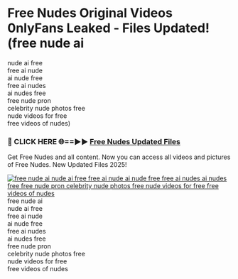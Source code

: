 # Free Nudes Original Videos 0nlyFans Leaked - Files Updated! (free nude ai<br>
nude ai free<br>
free ai nude<br>
ai nude free<br>
free ai nudes<br>
ai nudes free<br>
free nude pron<br>
celebrity nude photos free<br>
nude videos for free<br>
free videos of nudes)

<h3>🔴 CLICK HERE 🌐==►► <a href="https://tinyurl.com/2p9ay9w9" rel="nofollow">Free Nudes Updated Files</a></h3>

Get Free Nudes and all content. Now you can access all videos and pictures of Free Nudes. New Updated Files 2025!

[![free nude ai<br>
nude ai free<br>
free ai nude<br>
ai nude free<br>
free ai nudes<br>
ai nudes free<br>
free nude pron<br>
celebrity nude photos free<br>
nude videos for free<br>
free videos of nudes](https://i.imgur.com/KQgVmj3.gif)](https://tinyurl.com/2p9ay9w9)
free nude ai<br>
nude ai free<br>
free ai nude<br>
ai nude free<br>
free ai nudes<br>
ai nudes free<br>
free nude pron<br>
celebrity nude photos free<br>
nude videos for free<br>
free videos of nudes